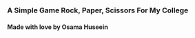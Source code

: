 ### A Simple Game Rock, Paper, Scissors For My **College**


#### Made with love by Osama Huseein


